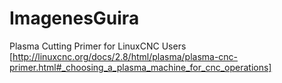 # ImagenesGuira
Plasma Cutting Primer for LinuxCNC Users [http://linuxcnc.org/docs/2.8/html/plasma/plasma-cnc-primer.html#_choosing_a_plasma_machine_for_cnc_operations]
